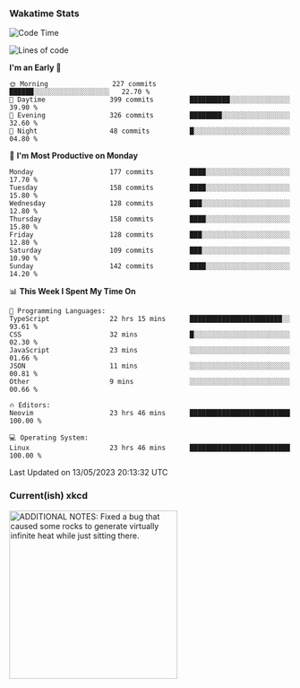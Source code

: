 ### Wakatime Stats
<!--START_SECTION:waka-->
![Code Time](http://img.shields.io/badge/Code%20Time-1%2C660%20hrs%2056%20mins-blue)

![Lines of code](https://img.shields.io/badge/From%20Hello%20World%20I%27ve%20Written-651.4%20thousand%20lines%20of%20code-blue)

**I'm an Early 🐤** 

```text
🌞 Morning                227 commits         ██████░░░░░░░░░░░░░░░░░░░   22.70 % 
🌆 Daytime                399 commits         ██████████░░░░░░░░░░░░░░░   39.90 % 
🌃 Evening                326 commits         ████████░░░░░░░░░░░░░░░░░   32.60 % 
🌙 Night                  48 commits          █░░░░░░░░░░░░░░░░░░░░░░░░   04.80 % 
```
📅 **I'm Most Productive on Monday** 

```text
Monday                   177 commits         ████░░░░░░░░░░░░░░░░░░░░░   17.70 % 
Tuesday                  158 commits         ████░░░░░░░░░░░░░░░░░░░░░   15.80 % 
Wednesday                128 commits         ███░░░░░░░░░░░░░░░░░░░░░░   12.80 % 
Thursday                 158 commits         ████░░░░░░░░░░░░░░░░░░░░░   15.80 % 
Friday                   128 commits         ███░░░░░░░░░░░░░░░░░░░░░░   12.80 % 
Saturday                 109 commits         ███░░░░░░░░░░░░░░░░░░░░░░   10.90 % 
Sunday                   142 commits         ████░░░░░░░░░░░░░░░░░░░░░   14.20 % 
```


📊 **This Week I Spent My Time On** 

```text
💬 Programming Languages: 
TypeScript               22 hrs 15 mins      ███████████████████████░░   93.61 % 
CSS                      32 mins             █░░░░░░░░░░░░░░░░░░░░░░░░   02.30 % 
JavaScript               23 mins             ░░░░░░░░░░░░░░░░░░░░░░░░░   01.66 % 
JSON                     11 mins             ░░░░░░░░░░░░░░░░░░░░░░░░░   00.81 % 
Other                    9 mins              ░░░░░░░░░░░░░░░░░░░░░░░░░   00.66 % 

🔥 Editors: 
Neovim                   23 hrs 46 mins      █████████████████████████   100.00 % 

💻 Operating System: 
Linux                    23 hrs 46 mins      █████████████████████████   100.00 % 
```


 Last Updated on 13/05/2023 20:13:32 UTC
<!--END_SECTION:waka-->

### Current(ish) xkcd
<a id="xkcd-a" title="ADDITIONAL NOTES: Fixed a bug that caused some rocks to generate virtually infinite heat while just sitting there." href="https://www.xkcd.com" target="_blank">
        <img align="center" id="xkcd-img" src="https://imgs.xkcd.com/comics/siphon.png" alt="ADDITIONAL NOTES: Fixed a bug that caused some rocks to generate virtually infinite heat while just sitting there." height=300 />
</a>
